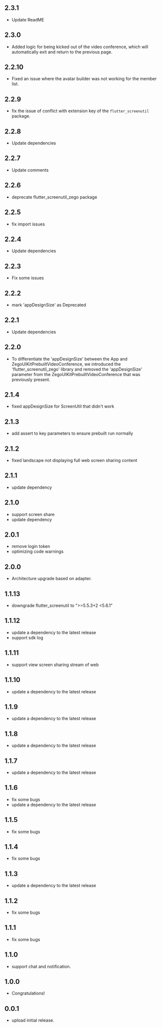 ## 2.3.1
- Update ReadME

## 2.3.0
- Added logic for being kicked out of the video conference, which will automatically exit and return to the previous page.

## 2.2.10
- Fixed an issue where the avatar builder was not working for the member list.

## 2.2.9
- fix the issue of conflict with extension key of the `flutter_screenutil` package.

## 2.2.8
- Update dependencies

## 2.2.7
- Update comments

## 2.2.6
- deprecate flutter_screenutil_zego package

## 2.2.5
- fix import issues

## 2.2.4
- Update dependencies

## 2.2.3
- Fix some issues

## 2.2.2
- mark 'appDesignSize' as Deprecated

## 2.2.1
- Update dependencies

## 2.2.0
- To differentiate the 'appDesignSize' between the App and ZegoUIKitPrebuiltVideoConference, we introduced the 'flutter_screenutil_zego' library and removed the 'appDesignSize' parameter from the
  ZegoUIKitPrebuiltVideoConference that was previously present.

## 2.1.4
- fixed appDesignSize for ScreenUtil that didn't work

## 2.1.3
- add assert to key parameters to ensure prebuilt run normally

## 2.1.2
- fixed landscape not displaying full web screen sharing content

## 2.1.1

- update dependency

## 2.1.0

- support screen share
- update dependency

## 2.0.1
- remove login token
- optimizing code warnings

## 2.0.0

- Architecture upgrade based on adapter.

## 1.1.13

* downgrade flutter_screenutil to ">=5.5.3+2 <5.6.1"

## 1.1.12

* update a dependency to the latest release
* support sdk log

## 1.1.11

* support view screen sharing stream of web

## 1.1.10

* update a dependency to the latest release

## 1.1.9

* update a dependency to the latest release

## 1.1.8

* update a dependency to the latest release

## 1.1.7

* update a dependency to the latest release

## 1.1.6

* fix some bugs
* update a dependency to the latest release

## 1.1.5

* fix some bugs

## 1.1.4

* fix some bugs

## 1.1.3

* update a dependency to the latest release

## 1.1.2

* fix some bugs

## 1.1.1

* fix some bugs

## 1.1.0

* support chat and notification.

## 1.0.0

* Congratulations!

## 0.0.1

* upload initial release.